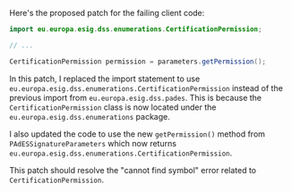 Here's the proposed patch for the failing client code:

```java
import eu.europa.esig.dss.enumerations.CertificationPermission;

// ...

CertificationPermission permission = parameters.getPermission();
```

In this patch, I replaced the import statement to use `eu.europa.esig.dss.enumerations.CertificationPermission` instead of the previous import from `eu.europa.esig.dss.pades`. This is because the `CertificationPermission` class is now located under the `eu.europa.esig.dss.enumerations` package.

I also updated the code to use the new `getPermission()` method from `PAdESSignatureParameters` which now returns `eu.europa.esig.dss.enumerations.CertificationPermission`.

This patch should resolve the "cannot find symbol" error related to `CertificationPermission`.